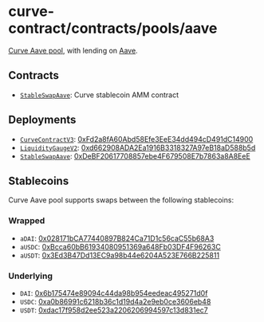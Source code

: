 # curve-contract/contracts/pools/aave

[Curve Aave pool](https://www.curve.fi/aave), with lending on [Aave](https://aave.com/).

## Contracts

- [`StableSwapAave`](StableSwapAave.vy): Curve stablecoin AMM contract

## Deployments

- [`CurveContractV3`](../../tokens/CurveTokenV3.vy): [0xFd2a8fA60Abd58Efe3EeE34dd494cD491dC14900](https://etherscan.io/address/0xFd2a8fA60Abd58Efe3EeE34dd494cD491dC14900)
- [`LiquidityGaugeV2`](https://github.com/curvefi/curve-dao-contracts/blob/master/contracts/gauges/LiquidityGaugeV2.vy): [0xd662908ADA2Ea1916B3318327A97eB18aD588b5d](https://etherscan.io/address/0xd662908ADA2Ea1916B3318327A97eB18aD588b5d)
- [`StableSwapAave`](StableSwapAave.vy): [0xDeBF20617708857ebe4F679508E7b7863a8A8EeE](https://etherscan.io/address/0xDeBF20617708857ebe4F679508E7b7863a8A8EeE)

## Stablecoins

Curve Aave pool supports swaps between the following stablecoins:

### Wrapped

- `aDAI`: [0x028171bCA77440897B824Ca71D1c56caC55b68A3](https://etherscan.io/address/0x028171bCA77440897B824Ca71D1c56caC55b68A3)
- `aUSDC`: [0xBcca60bB61934080951369a648Fb03DF4F96263C](https://etherscan.io/address/0xBcca60bB61934080951369a648Fb03DF4F96263C)
- `aUSDT`: [0x3Ed3B47Dd13EC9a98b44e6204A523E766B225811](https://etherscan.io/address/0x3Ed3B47Dd13EC9a98b44e6204A523E766B225811)

### Underlying

- `DAI`: [0x6b175474e89094c44da98b954eedeac495271d0f](https://etherscan.io/token/0x6b175474e89094c44da98b954eedeac495271d0f)
- `USDC`: [0xa0b86991c6218b36c1d19d4a2e9eb0ce3606eb48](https://etherscan.io/token/0xa0b86991c6218b36c1d19d4a2e9eb0ce3606eb48)
- `USDT`: [0xdac17f958d2ee523a2206206994597c13d831ec7](https://etherscan.io/address/0xdac17f958d2ee523a2206206994597c13d831ec7)
